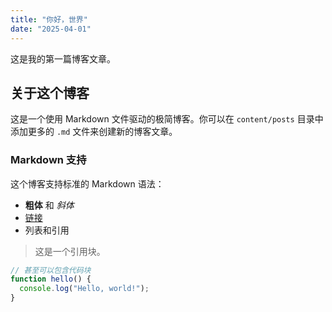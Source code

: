 ```yaml
---
title: "你好，世界"
date: "2025-04-01"
---
```


这是我的第一篇博客文章。

## 关于这个博客

这是一个使用 Markdown 文件驱动的极简博客。你可以在 `content/posts` 目录中添加更多的 `.md` 文件来创建新的博客文章。

### Markdown 支持

这个博客支持标准的 Markdown 语法：

- **粗体** 和 *斜体*
- [链接](https://example.com)
- 列表和引用

> 这是一个引用块。

```javascript
// 甚至可以包含代码块
function hello() {
  console.log("Hello, world!");
}

